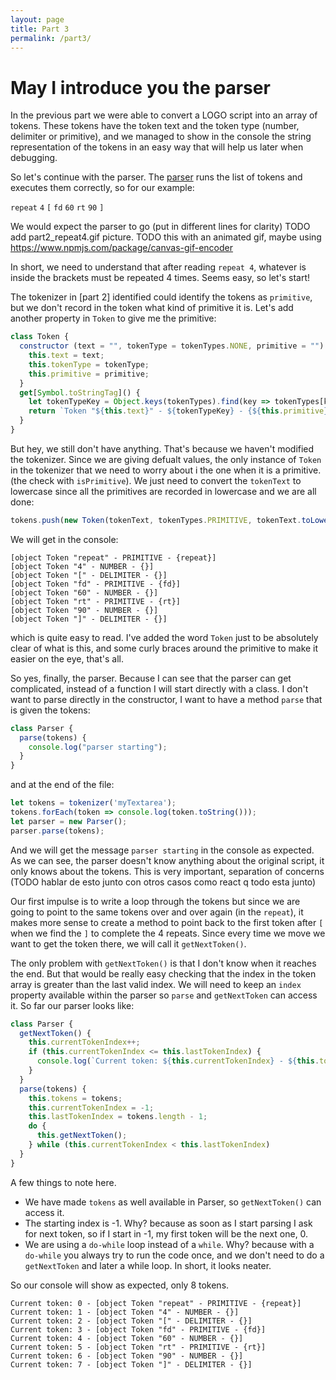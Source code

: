 ```yaml
---
layout: page
title: Part 3
permalink: /part3/
---
```

# May I introduce you the parser
In the previous part we were able to convert a LOGO script into an array of tokens. These tokens have the token text and the token type (number, delimiter or primitive), and we managed to show in the console the string representation of the tokens in an easy way that will help us later when debugging.

So let's continue with the parser. The [parser](https://en.wikipedia.org/wiki/Parsing#Parser) runs the list of tokens and executes them correctly, so for our example:

`repeat` `4` `[` `fd` `60` `rt` `90` `]`

We would expect the parser to go (put in different lines for clarity)
TODO add part2_repeat4.gif picture.
TODO this with an animated gif, maybe using https://www.npmjs.com/package/canvas-gif-encoder

In short, we need to understand that after reading `repeat 4`, whatever is inside the brackets must be repeated 4 times. Seems easy, so let's start!

The tokenizer in [part 2] identified could identify the tokens as `primitive`, but we don't record in the token what kind of primitive it is.
Let's add another property in `Token` to give me the primitive:

```javascript
class Token {
  constructor (text = "", tokenType = tokenTypes.NONE, primitive = "") {
    this.text = text;
    this.tokenType = tokenType;
    this.primitive = primitive;
  }
  get[Symbol.toStringTag]() {
    let tokenTypeKey = Object.keys(tokenTypes).find(key => tokenTypes[key] === this.tokenType);
    return `Token "${this.text}" - ${tokenTypeKey} - {${this.primitive}}`;
  }
}
```

But hey, we still don't have anything. That's because we haven't modified the tokenizer.
Since we are giving defualt values, the only instance of `Token` in the tokenizer that we need to worry about i the one when it is a primitive. (the check with `isPrimitive`). We just need to convert the `tokenText` to lowercase since all the primitives are recorded in lowercase and we are all done:

```javascript
tokens.push(new Token(tokenText, tokenTypes.PRIMITIVE, tokenText.toLowerCase()));
```

We will get in the console:

```
[object Token "repeat" - PRIMITIVE - {repeat}]
[object Token "4" - NUMBER - {}]
[object Token "[" - DELIMITER - {}]
[object Token "fd" - PRIMITIVE - {fd}]
[object Token "60" - NUMBER - {}]
[object Token "rt" - PRIMITIVE - {rt}]
[object Token "90" - NUMBER - {}]
[object Token "]" - DELIMITER - {}]
```

which is quite easy to read. I've added the word `Token` just to be absolutely clear of what is this, and some curly braces around the primitive to make it easier on the eye, that's all.

So yes, finally, the parser. Because I can see that the parser can get complicated, instead of a function I will start directly with a class. I don't want to parse directly in the constructor, I want to have a method `parse` that is given the tokens:

```javascript
class Parser {
  parse(tokens) {
    console.log("parser starting");
  }
}
```

and at the end of the file:

```javascript
let tokens = tokenizer('myTextarea');
tokens.forEach(token => console.log(token.toString()));
let parser = new Parser();
parser.parse(tokens);
```

And we will get the message `parser starting` in the console as expected. As we can see, the parser doesn't know anything about the original script, it only knows about the tokens. This is very important, separation of concerns (TODO hablar de esto junto con otros casos como react q todo esta junto)

Our first impulse is to write a loop through the tokens but since we are going to point to the same tokens over and over again (in the `repeat`), it makes more sense to create a method to point back to the first token after `[` when we find the `]` to complete the 4 repeats. Since every time we move we want to get the token there, we will call it `getNextToken()`.

The only problem with `getNextToken()` is that I don't know when it reaches the end. But that would be really easy checking that the index in the token array is greater than the last valid index. We will need to keep an `index` property available within the parser so `parse` and `getNextToken` can access it. So far our parser looks like:

```javascript
class Parser {
  getNextToken() {
    this.currentTokenIndex++;
    if (this.currentTokenIndex <= this.lastTokenIndex) {
      console.log(`Current token: ${this.currentTokenIndex} - ${this.tokens[this.currentTokenIndex]}`);
    }
  }
  parse(tokens) {
    this.tokens = tokens;
    this.currentTokenIndex = -1;
    this.lastTokenIndex = tokens.length - 1;
    do {
      this.getNextToken();
    } while (this.currentTokenIndex < this.lastTokenIndex)
  }
}
```

A few things to note here.
* We have made `tokens` as well available in Parser, so `getNextToken()` can access it.
* The starting index is -1. Why? because as soon as I start parsing I ask for next token, so if I start in -1, my first token will be the next one, 0.
* We are using a `do-while` loop instead of a `while`. Why? because with a `do-while` you always try to run the code once, and we don't need to do a `getNextToken` and later a while loop. In short, it looks neater.

So our console will show as expected, only 8 tokens.

```
Current token: 0 - [object Token "repeat" - PRIMITIVE - {repeat}]
Current token: 1 - [object Token "4" - NUMBER - {}]
Current token: 2 - [object Token "[" - DELIMITER - {}]
Current token: 3 - [object Token "fd" - PRIMITIVE - {fd}]
Current token: 4 - [object Token "60" - NUMBER - {}]
Current token: 5 - [object Token "rt" - PRIMITIVE - {rt}]
Current token: 6 - [object Token "90" - NUMBER - {}]
Current token: 7 - [object Token "]" - DELIMITER - {}]
```

